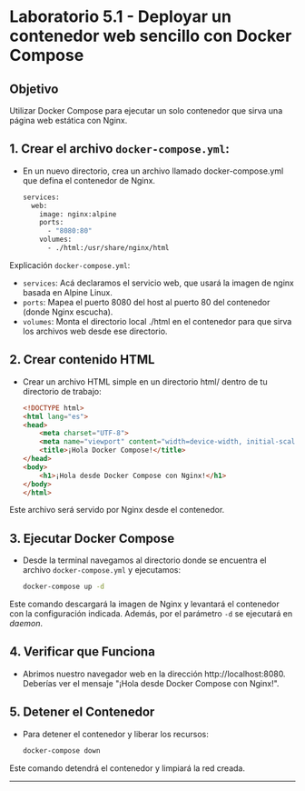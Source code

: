 # Laboratorio 5.1 - Deployar un contenedor web sencillo con Docker Compose

## Objetivo
Utilizar Docker Compose para ejecutar un solo contenedor que sirva una página web estática con Nginx.


## 1. Crear el archivo `docker-compose.yml`:

- En un nuevo directorio, crea un archivo llamado docker-compose.yml que defina el contenedor de Nginx.

    ```bash
    services:
      web:
        image: nginx:alpine
        ports:
          - "8080:80"
        volumes:
          - ./html:/usr/share/nginx/html
    ```

Explicación `docker-compose.yml`:
- `services`: Acá declaramos el servicio web, que usará la imagen de nginx basada en Alpine Linux.
- `ports`: Mapea el puerto 8080 del host al puerto 80 del contenedor (donde Nginx escucha).
- `volumes`: Monta el directorio local ./html en el contenedor para que sirva los archivos web desde ese directorio.

## 2. Crear contenido HTML

- Crear un archivo HTML simple en un directorio html/ dentro de tu directorio de trabajo:

    ```html
    <!DOCTYPE html>
    <html lang="es">
    <head>
        <meta charset="UTF-8">
        <meta name="viewport" content="width=device-width, initial-scale=1.0">
        <title>¡Hola Docker Compose!</title>
    </head>
    <body>
        <h1>¡Hola desde Docker Compose con Nginx!</h1>
    </body>
    </html>

    ```
Este archivo será servido por Nginx desde el contenedor.

## 3. Ejecutar Docker Compose

- Desde la terminal navegamos al directorio donde se encuentra el archivo `docker-compose.yml` y ejecutamos:

    ```bash
    docker-compose up -d
    ```

Este comando descargará la imagen de Nginx y levantará el contenedor con la configuración indicada. Además, por el parámetro `-d` se ejecutará en _daemon_.

## 4. Verificar que Funciona

- Abrimos nuestro navegador web en la dirección http://localhost:8080. Deberías ver el mensaje "¡Hola desde Docker Compose con Nginx!".



## 5. Detener el Contenedor

- Para detener el contenedor y liberar los recursos:
    ```bash
    docker-compose down
    ```

Este comando detendrá el contenedor y limpiará la red creada.


--------